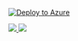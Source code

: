 [![Deploy to Azure](http://azuredeploy.net/deploybutton.png)](https://portal.azure.com/#create/Microsoft.Template/uri/https%3A%2F%2Fraw.githubusercontent.com%2FVSChina%2Fiot-hub-e2e-diagnostic%2Fmaster%2Fazuredeploy.json)

<a href="https://portal.azure.com/#create/Microsoft.Template/uri/https%3A%2F%2Fraw.githubusercontent.com%2FVSChina%2Fiot-hub-e2e-diagnostic%2Ftest%2Fazuredeploy.json" target="_blank">
    <img src="http://azuredeploy.net/deploybutton.png"/>
</a>
<a href="http://armviz.io/#/?load=https%3A%2F%2Fraw.githubusercontent.com%2FVSChina%2Fiot-hub-e2e-diagnostic%2Fexisting_HUB_SA_AI%2Fazuredeploy.json" target="_blank">
    <img src="http://armviz.io/visualizebutton.png"/>
</a>